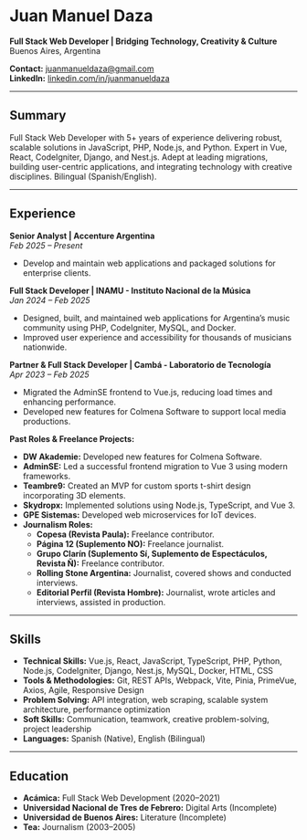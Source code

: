 # Juan Manuel Daza
**Full Stack Web Developer | Bridging Technology, Creativity & Culture**  
Buenos Aires, Argentina

**Contact:** juanmanueldaza@gmail.com  
**LinkedIn:** [linkedin.com/in/juanmanueldaza](https://www.linkedin.com/in/juanmanueldaza)

---

## Summary
Full Stack Web Developer with 5+ years of experience delivering robust, scalable solutions in JavaScript, PHP, Node.js, and Python. Expert in Vue, React, CodeIgniter, Django, and Nest.js. Adept at leading migrations, building user-centric applications, and integrating technology with creative disciplines. Bilingual (Spanish/English).

---

## Experience

**Senior Analyst | Accenture Argentina**  
*Feb 2025 – Present*  
- Develop and maintain web applications and packaged solutions for enterprise clients.

**Full Stack Developer | INAMU - Instituto Nacional de la Música**  
*Jan 2024 – Feb 2025*  
- Designed, built, and maintained web applications for Argentina’s music community using PHP, CodeIgniter, MySQL, and Docker.
- Improved user experience and accessibility for thousands of musicians nationwide.

**Partner & Full Stack Developer | Cambá - Laboratorio de Tecnología**  
*Apr 2023 – Feb 2025*  
- Migrated the AdminSE frontend to Vue.js, reducing load times and enhancing performance.
- Developed new features for Colmena Software to support local media productions.

**Past Roles & Freelance Projects:**  
- **DW Akademie:** Developed new features for Colmena Software.  
- **AdminSE:** Led a successful frontend migration to Vue 3 using modern frameworks.  
- **Teambre9:** Created an MVP for custom sports t-shirt design incorporating 3D elements.  
- **Skydropx:** Implemented solutions using Node.js, TypeScript, and Vue 3.  
- **GPE Sistemas:** Developed web microservices for IoT devices.  
- **Journalism Roles:**  
  - **Copesa (Revista Paula):** Freelance contributor.  
  - **Página 12 (Suplemento NO):** Freelance journalist.  
  - **Grupo Clarín (Suplemento Sí, Suplemento de Espectáculos, Revista Ñ):** Freelance contributor.  
  - **Rolling Stone Argentina:** Journalist, covered shows and conducted interviews.  
  - **Editorial Perfil (Revista Hombre):** Journalist, wrote articles and interviews, assisted in production.

---

## Skills
- **Technical Skills:** Vue.js, React, JavaScript, TypeScript, PHP, Python, Node.js, CodeIgniter, Django, Nest.js, MySQL, Docker, HTML, CSS
- **Tools & Methodologies:** Git, REST APIs, Webpack, Vite, Pinia, PrimeVue, Axios, Agile, Responsive Design
- **Problem Solving:** API integration, web scraping, scalable system architecture, performance optimization
- **Soft Skills:** Communication, teamwork, creative problem-solving, project leadership
- **Languages:** Spanish (Native), English (Bilingual)

---

## Education
- **Acámica:** Full Stack Web Development (2020–2021)  
- **Universidad Nacional de Tres de Febrero:** Digital Arts (Incomplete)  
- **Universidad de Buenos Aires:** Literature (Incomplete)
- **Tea:** Journalism (2003–2005)

